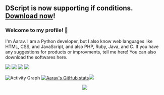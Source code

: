 ## DScript is now supporting if conditions. [Download now](https://github.com/aaravdave/DScript)! 
### Welcome to my profile! 👋
I'm Aarav. I am a Python developer, but I also know web languages like HTML, CSS, and JavaScript, and also PHP, Ruby, Java, and C. If you have any suggestions for products or improvments, tell me here! You can also download the softwares here.

![](https://komarev.com/ghpvc/?username=aaravdave&color=blue) 
![](https://img.shields.io/badge/OS-macOS&nbsp;11-informational?style=flat&logo=mac&logoColor=blue&color=0C7DBE)
![](https://img.shields.io/badge/Editor-PyCharm&nbsp;-informational?style=flat&logo=pycharm&logoColor=blue&color=0C7DBE)
![](https://img.shields.io/badge/Shell-Terminal-informational?style=flat&logo=terminal&logoColor=blue&color=0C7DBE)

![Activity Graph](https://activity-graph.herokuapp.com/graph?username=aaravdave&theme=github)
[![Aarav's GitHub stats](https://github-readme-stats.vercel.app/api?username=aaravdave)](https://github.com/aaravdave/github-readme-stats)<img src="https://github-readme-stats.vercel.app/api/top-langs/?username=Infinite-Blue-1042&layout=compact"/>

<div align="center">
  <img src="https://github-profile-trophy.vercel.app/?username=khalby786&column=7&theme=onedark" />
</div>
